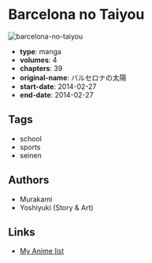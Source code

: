 # Barcelona no Taiyou

![barcelona-no-taiyou](https://cdn.myanimelist.net/images/manga/2/145535.jpg)

-   **type**: manga
-   **volumes**: 4
-   **chapters**: 39
-   **original-name**: バルセロナの太陽
-   **start-date**: 2014-02-27
-   **end-date**: 2014-02-27

## Tags

-   school
-   sports
-   seinen

## Authors

-   Murakami
-   Yoshiyuki (Story & Art)

## Links

-   [My Anime list](https://myanimelist.net/manga/78725/Barcelona_no_Taiyou)
